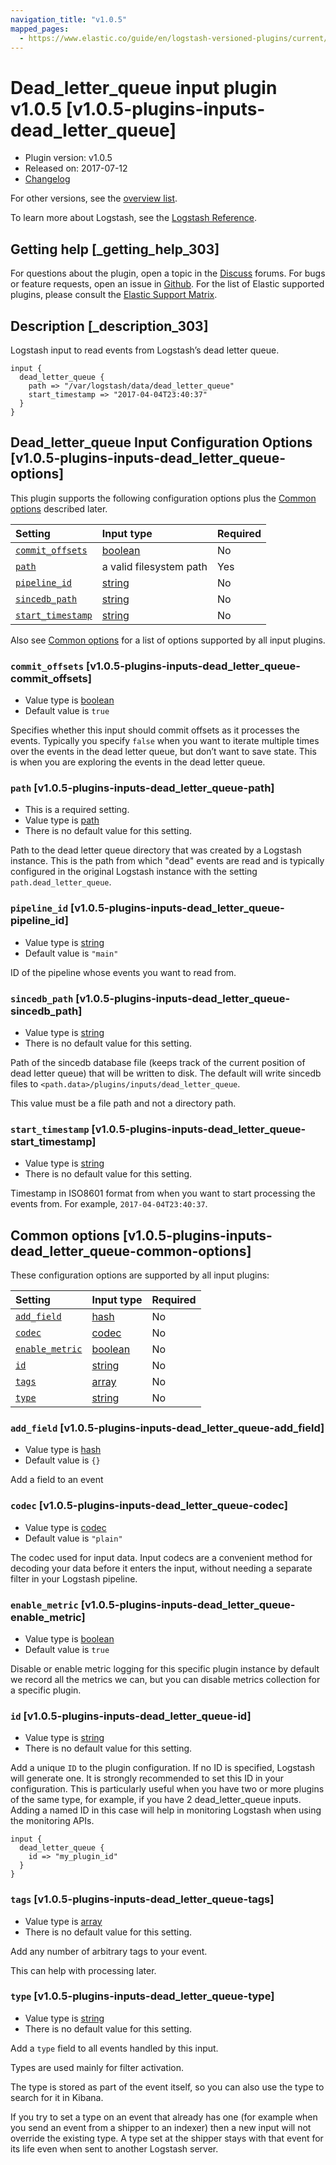 ```yaml
---
navigation_title: "v1.0.5"
mapped_pages:
  - https://www.elastic.co/guide/en/logstash-versioned-plugins/current/v1.0.5-plugins-inputs-dead_letter_queue.html
---
```


# Dead_letter_queue input plugin v1.0.5 [v1.0.5-plugins-inputs-dead_letter_queue]

* Plugin version: v1.0.5
* Released on: 2017-07-12
* [Changelog](https://github.com/logstash-plugins/logstash-input-dead_letter_queue/blob/v1.0.5/CHANGELOG.md)

For other versions, see the [overview list](input-dead_letter_queue-index.md).

To learn more about Logstash, see the [Logstash Reference](https://www.elastic.co/guide/en/logstash/current/index.html).

## Getting help [_getting_help_303]

For questions about the plugin, open a topic in the [Discuss](http://discuss.elastic.co) forums. For bugs or feature requests, open an issue in [Github](https://github.com/logstash-plugins/logstash-input-dead_letter_queue). For the list of Elastic supported plugins, please consult the [Elastic Support Matrix](https://www.elastic.co/support/matrix#matrix_logstash_plugins).

## Description [_description_303]

Logstash input to read events from Logstash’s dead letter queue.

```
input {
  dead_letter_queue {
    path => "/var/logstash/data/dead_letter_queue"
    start_timestamp => "2017-04-04T23:40:37"
  }
}
```

## Dead_letter_queue Input Configuration Options [v1.0.5-plugins-inputs-dead_letter_queue-options]

This plugin supports the following configuration options plus the [Common options](v1-0-5-plugins-inputs-dead_letter_queue.md#v1.0.5-plugins-inputs-dead_letter_queue-common-options) described later.

| Setting | Input type | Required |
| :- | :- | :- |
| [`commit_offsets`](v1-0-5-plugins-inputs-dead_letter_queue.md#v1.0.5-plugins-inputs-dead_letter_queue-commit_offsets) | [boolean](/lsr/value-types.md#boolean) | No |
| [`path`](v1-0-5-plugins-inputs-dead_letter_queue.md#v1.0.5-plugins-inputs-dead_letter_queue-path) | a valid filesystem path | Yes |
| [`pipeline_id`](v1-0-5-plugins-inputs-dead_letter_queue.md#v1.0.5-plugins-inputs-dead_letter_queue-pipeline_id) | [string](/lsr/value-types.md#string) | No |
| [`sincedb_path`](v1-0-5-plugins-inputs-dead_letter_queue.md#v1.0.5-plugins-inputs-dead_letter_queue-sincedb_path) | [string](/lsr/value-types.md#string) | No |
| [`start_timestamp`](v1-0-5-plugins-inputs-dead_letter_queue.md#v1.0.5-plugins-inputs-dead_letter_queue-start_timestamp) | [string](/lsr/value-types.md#string) | No |

Also see [Common options](v1-0-5-plugins-inputs-dead_letter_queue.md#v1.0.5-plugins-inputs-dead_letter_queue-common-options) for a list of options supported by all input plugins.

### `commit_offsets` [v1.0.5-plugins-inputs-dead_letter_queue-commit_offsets]

* Value type is [boolean](/lsr/value-types.md#boolean)
* Default value is `true`

Specifies whether this input should commit offsets as it processes the events. Typically you specify `false` when you want to iterate multiple times over the events in the dead letter queue, but don’t want to save state. This is when you are exploring the events in the dead letter queue.

### `path` [v1.0.5-plugins-inputs-dead_letter_queue-path]

* This is a required setting.
* Value type is [path](/lsr/value-types.md#path)
* There is no default value for this setting.

Path to the dead letter queue directory that was created by a Logstash instance. This is the path from which "dead" events are read and is typically configured in the original Logstash instance with the setting `path.dead_letter_queue`.

### `pipeline_id` [v1.0.5-plugins-inputs-dead_letter_queue-pipeline_id]

* Value type is [string](/lsr/value-types.md#string)
* Default value is `"main"`

ID of the pipeline whose events you want to read from.

### `sincedb_path` [v1.0.5-plugins-inputs-dead_letter_queue-sincedb_path]

* Value type is [string](/lsr/value-types.md#string)
* There is no default value for this setting.

Path of the sincedb database file (keeps track of the current position of dead letter queue) that will be written to disk. The default will write sincedb files to `<path.data>/plugins/inputs/dead_letter_queue`.

This value must be a file path and not a directory path.

### `start_timestamp` [v1.0.5-plugins-inputs-dead_letter_queue-start_timestamp]

* Value type is [string](/lsr/value-types.md#string)
* There is no default value for this setting.

Timestamp in ISO8601 format from when you want to start processing the events from. For example, `2017-04-04T23:40:37`.

## Common options [v1.0.5-plugins-inputs-dead_letter_queue-common-options]

These configuration options are supported by all input plugins:

| Setting | Input type | Required |
| :- | :- | :- |
| [`add_field`](v1-0-5-plugins-inputs-dead_letter_queue.md#v1.0.5-plugins-inputs-dead_letter_queue-add_field) | [hash](/lsr/value-types.md#hash) | No |
| [`codec`](v1-0-5-plugins-inputs-dead_letter_queue.md#v1.0.5-plugins-inputs-dead_letter_queue-codec) | [codec](/lsr/value-types.md#codec) | No |
| [`enable_metric`](v1-0-5-plugins-inputs-dead_letter_queue.md#v1.0.5-plugins-inputs-dead_letter_queue-enable_metric) | [boolean](/lsr/value-types.md#boolean) | No |
| [`id`](v1-0-5-plugins-inputs-dead_letter_queue.md#v1.0.5-plugins-inputs-dead_letter_queue-id) | [string](/lsr/value-types.md#string) | No |
| [`tags`](v1-0-5-plugins-inputs-dead_letter_queue.md#v1.0.5-plugins-inputs-dead_letter_queue-tags) | [array](/lsr/value-types.md#array) | No |
| [`type`](v1-0-5-plugins-inputs-dead_letter_queue.md#v1.0.5-plugins-inputs-dead_letter_queue-type) | [string](/lsr/value-types.md#string) | No |

### `add_field` [v1.0.5-plugins-inputs-dead_letter_queue-add_field]

* Value type is [hash](/lsr/value-types.md#hash)
* Default value is `{}`

Add a field to an event

### `codec` [v1.0.5-plugins-inputs-dead_letter_queue-codec]

* Value type is [codec](/lsr/value-types.md#codec)
* Default value is `"plain"`

The codec used for input data. Input codecs are a convenient method for decoding your data before it enters the input, without needing a separate filter in your Logstash pipeline.

### `enable_metric` [v1.0.5-plugins-inputs-dead_letter_queue-enable_metric]

* Value type is [boolean](/lsr/value-types.md#boolean)
* Default value is `true`

Disable or enable metric logging for this specific plugin instance by default we record all the metrics we can, but you can disable metrics collection for a specific plugin.

### `id` [v1.0.5-plugins-inputs-dead_letter_queue-id]

* Value type is [string](/lsr/value-types.md#string)
* There is no default value for this setting.

Add a unique `ID` to the plugin configuration. If no ID is specified, Logstash will generate one. It is strongly recommended to set this ID in your configuration. This is particularly useful when you have two or more plugins of the same type, for example, if you have 2 dead\_letter\_queue inputs. Adding a named ID in this case will help in monitoring Logstash when using the monitoring APIs.

```
input {
  dead_letter_queue {
    id => "my_plugin_id"
  }
}
```

### `tags` [v1.0.5-plugins-inputs-dead_letter_queue-tags]

* Value type is [array](/lsr/value-types.md#array)
* There is no default value for this setting.

Add any number of arbitrary tags to your event.

This can help with processing later.

### `type` [v1.0.5-plugins-inputs-dead_letter_queue-type]

* Value type is [string](/lsr/value-types.md#string)
* There is no default value for this setting.

Add a `type` field to all events handled by this input.

Types are used mainly for filter activation.

The type is stored as part of the event itself, so you can also use the type to search for it in Kibana.

If you try to set a type on an event that already has one (for example when you send an event from a shipper to an indexer) then a new input will not override the existing type. A type set at the shipper stays with that event for its life even when sent to another Logstash server.
